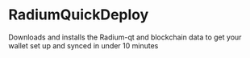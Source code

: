 # RadiumQuickDeploy

Downloads and installs the Radium-qt and blockchain data to get your wallet set up and synced in under 10 minutes 
